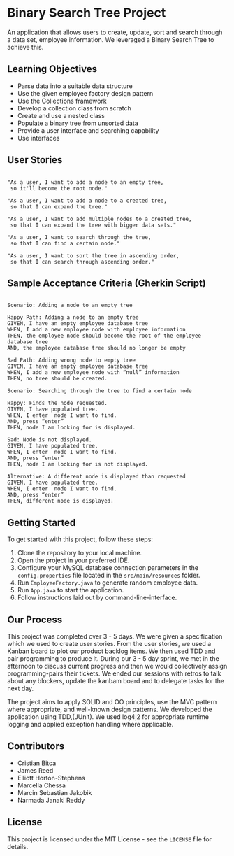 # Binary Search Tree Project

An application that allows users to create, update, sort and search through a data set, employee information. We leveraged a Binary Search Tree to achieve this.

## Learning Objectives

* Parse data into a suitable data structure
* Use the given employee factory design pattern
* Use the Collections framework
* Develop a collection class from scratch
* Create and use a nested class
* Populate a binary tree from unsorted data
* Provide a user interface and searching capability
* Use interfaces

## User Stories

```

"As a user, I want to add a node to an empty tree,
 so it'll become the root node." 

"As a user, I want to add a node to a created tree,
 so that I can expand the tree." 

"As a user, I want to add multiple nodes to a created tree,
 so that I can expand the tree with bigger data sets." 

"As a user, I want to search through the tree,
 so that I can find a certain node." 

"As a user, I want to sort the tree in ascending order, 
 so that I can search through ascending order."

```

## Sample Acceptance Criteria (Gherkin Script)

```

Scenario: Adding a node to an empty tree

Happy Path: Adding a node to an empty tree
GIVEN, I have an empty employee database tree
WHEN, I add a new employee node with employee information
THEN, the employee node should become the root of the employee database tree
AND, the employee database tree should no longer be empty

Sad Path: Adding wrong node to empty tree
GIVEN, I have an empty employee database tree
WHEN, I add a new employee node with “null” information
THEN, no tree should be created.

Scenario: Searching through the tree to find a certain node

Happy: Finds the node requested.
GIVEN, I have populated tree.
WHEN, I enter  node I want to find.
AND, press “enter”
THEN, node I am looking for is displayed.

Sad: Node is not displayed.
GIVEN, I have populated tree.
WHEN, I enter  node I want to find.
AND, press “enter”
THEN, node I am looking for is not displayed.

Alternative: A different node is displayed than requested
GIVEN, I have populated tree.
WHEN, I enter  node I want to find.
AND, press “enter”
THEN, different node is displayed.

```

## Getting Started

To get started with this project, follow these steps:

1. Clone the repository to your local machine.
2. Open the project in your preferred IDE.
3. Configure your MySQL database connection parameters in the `config.properties` file located in the `src/main/resources` folder.
4. Run `EmployeeFactory.java` to generate random employee data.
5. Run `App.java` to start the application.
6. Follow instructions laid out by command-line-interface.

##  Our Process

This project was completed over 3 - 5 days. We were given a specification which we used to create user stories. From the user stories, we used a Kanban board to plot our product backlog items. We then used TDD and pair programming to produce it. During our 3 - 5 day sprint, we met in the afternoon to discuss current progress and then we would collectively assign programming-pairs their tickets. We ended our sessions with retros to talk about any blockers, update the kanbam board and to delegate tasks for the next day.

The project aims to apply SOLID and OO principles, use the MVC pattern where appropriate, and well-known design patterns. We developed the application using TDD,(JUnit). We used log4j2 for appropriate runtime logging and applied exception handling where applicable.

## Contributors

* Cristian Bitca
* James Reed
* Elliott Horton-Stephens
* Marcella Chessa
* Marcin Sebastian Jakobik
* Narmada Janaki Reddy

## License

This project is licensed under the MIT License - see the `LICENSE` file for details.
